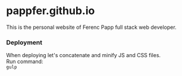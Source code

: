 # pappfer.github.io

This is the personal website of Ferenc Papp full stack web developer.

### Deployment
When deploying let's concatenate and minify JS and CSS files.  
Run command:  
`gulp`
